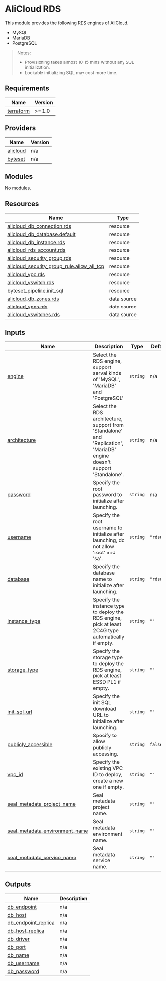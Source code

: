 # AliCloud RDS

This module provides the following RDS engines of AliCloud.

- MySQL
- MariaDB
- PostgreSQL

> Notes:
> - Provisioning takes almost 10-15 mins without any SQL initialization.
> - Lockable initializing SQL may cost more time.

<!-- BEGIN_TF_DOCS -->
## Requirements

| Name | Version |
|------|---------|
| <a name="requirement_terraform"></a> [terraform](#requirement\_terraform) | >= 1.0 |

## Providers

| Name | Version |
|------|---------|
| <a name="provider_alicloud"></a> [alicloud](#provider\_alicloud) | n/a |
| <a name="provider_byteset"></a> [byteset](#provider\_byteset) | n/a |

## Modules

No modules.

## Resources

| Name | Type |
|------|------|
| [alicloud_db_connection.rds](https://registry.terraform.io/providers/aliyun/alicloud/latest/docs/resources/db_connection) | resource |
| [alicloud_db_database.default](https://registry.terraform.io/providers/aliyun/alicloud/latest/docs/resources/db_database) | resource |
| [alicloud_db_instance.rds](https://registry.terraform.io/providers/aliyun/alicloud/latest/docs/resources/db_instance) | resource |
| [alicloud_rds_account.rds](https://registry.terraform.io/providers/aliyun/alicloud/latest/docs/resources/rds_account) | resource |
| [alicloud_security_group.rds](https://registry.terraform.io/providers/aliyun/alicloud/latest/docs/resources/security_group) | resource |
| [alicloud_security_group_rule.allow_all_tcp](https://registry.terraform.io/providers/aliyun/alicloud/latest/docs/resources/security_group_rule) | resource |
| [alicloud_vpc.rds](https://registry.terraform.io/providers/aliyun/alicloud/latest/docs/resources/vpc) | resource |
| [alicloud_vswitch.rds](https://registry.terraform.io/providers/aliyun/alicloud/latest/docs/resources/vswitch) | resource |
| [byteset_pipeline.init_sql](https://registry.terraform.io/providers/seal-io/byteset/latest/docs/resources/pipeline) | resource |
| [alicloud_db_zones.rds](https://registry.terraform.io/providers/aliyun/alicloud/latest/docs/data-sources/db_zones) | data source |
| [alicloud_vpcs.rds](https://registry.terraform.io/providers/aliyun/alicloud/latest/docs/data-sources/vpcs) | data source |
| [alicloud_vswitches.rds](https://registry.terraform.io/providers/aliyun/alicloud/latest/docs/data-sources/vswitches) | data source |

## Inputs

| Name | Description | Type | Default | Required |
|------|-------------|------|---------|:--------:|
| <a name="input_engine"></a> [engine](#input\_engine) | Select the RDS engine, support serval kinds of 'MySQL', 'MariaDB' and 'PostgreSQL'. | `string` | n/a | yes |
| <a name="input_architecture"></a> [architecture](#input\_architecture) | Select the RDS architecture, support from 'Standalone' and 'Replication', 'MariaDB' engine doesn't support 'Standalone'. | `string` | n/a | yes |
| <a name="input_password"></a> [password](#input\_password) | Specify the root password to initialize after launching. | `string` | n/a | yes |
| <a name="input_username"></a> [username](#input\_username) | Specify the root username to initialize after launching, do not allow 'root' and 'sa'. | `string` | `"rdsusr"` | no |
| <a name="input_database"></a> [database](#input\_database) | Specify the database name to initialize after launching. | `string` | `"rdsdb"` | no |
| <a name="input_instance_type"></a> [instance\_type](#input\_instance\_type) | Specify the instance type to deploy the RDS engine, pick at least 2C4G type automatically if empty. | `string` | `""` | no |
| <a name="input_storage_type"></a> [storage\_type](#input\_storage\_type) | Specify the storage type to deploy the RDS engine, pick at least ESSD PL1 if empty. | `string` | `""` | no |
| <a name="input_init_sql_url"></a> [init\_sql\_url](#input\_init\_sql\_url) | Specify the init SQL download URL to initialize after launching. | `string` | `""` | no |
| <a name="input_publicly_accessible"></a> [publicly\_accessible](#input\_publicly\_accessible) | Specify to allow publicly accessing. | `string` | `false` | no |
| <a name="input_vpc_id"></a> [vpc\_id](#input\_vpc\_id) | Specify the existing VPC ID to deploy, create a new one if empty. | `string` | `""` | no |
| <a name="input_seal_metadata_project_name"></a> [seal\_metadata\_project\_name](#input\_seal\_metadata\_project\_name) | Seal metadata project name. | `string` | `""` | no |
| <a name="input_seal_metadata_environment_name"></a> [seal\_metadata\_environment\_name](#input\_seal\_metadata\_environment\_name) | Seal metadata environment name. | `string` | `""` | no |
| <a name="input_seal_metadata_service_name"></a> [seal\_metadata\_service\_name](#input\_seal\_metadata\_service\_name) | Seal metadata service name. | `string` | `""` | no |

## Outputs

| Name | Description |
|------|-------------|
| <a name="output_db_endpoint"></a> [db\_endpoint](#output\_db\_endpoint) | n/a |
| <a name="output_db_host"></a> [db\_host](#output\_db\_host) | n/a |
| <a name="output_db_endpoint_replica"></a> [db\_endpoint\_replica](#output\_db\_endpoint\_replica) | n/a |
| <a name="output_db_host_replica"></a> [db\_host\_replica](#output\_db\_host\_replica) | n/a |
| <a name="output_db_driver"></a> [db\_driver](#output\_db\_driver) | n/a |
| <a name="output_db_port"></a> [db\_port](#output\_db\_port) | n/a |
| <a name="output_db_name"></a> [db\_name](#output\_db\_name) | n/a |
| <a name="output_db_username"></a> [db\_username](#output\_db\_username) | n/a |
| <a name="output_db_password"></a> [db\_password](#output\_db\_password) | n/a |
<!-- END_TF_DOCS -->
